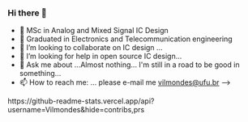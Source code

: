 ### Hi there 👋





- 🔭 MSc in Analog and Mixed Signal IC Design
- 🌱 Graduated in Electronics and Telecommunication engineering 
- 👯 I’m looking to collaborate on IC design ...
- 🤔 I’m looking for help in open source IC design...
- 💬 Ask me about ...Almost nothing... I'm still in a road to be good in something...
- 📫 How to reach me: ... please e-mail me vilmondes@ufu.br
-->

<div>
https://github-readme-stats.vercel.app/api?username=Vilmondes&hide=contribs,prs
</div>
